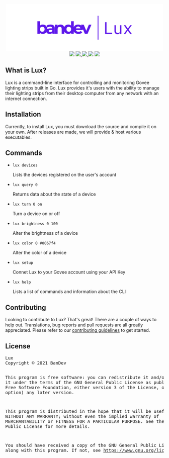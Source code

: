 <div align="center">
 <img src=".github/bandev-lux.svg" height="150" align="center" />
 <br>
 <a>
  <img src="https://bandev.uk/api/badges/app-promise.svg"/>
  <a href="https://www.codacy.com/gh/BanDev/Lux/dashboard?utm_source=github.com&amp;utm_medium=referral&amp;utm_content=BanDev/Lux&amp;utm_campaign=Badge_Grade" target="_blank">
    <img src="https://app.codacy.com/project/badge/Grade/6d8d30cf27224b9b9fa7368d605673f8"/>
  </a>
  <a href="https://github.com/BanDev/Lux/blob/main/LICENSE.md" target="_blank">
   <img src="https://img.shields.io/github/license/bandev/lux"/>
  </a>
  <img src="https://img.shields.io/github/repo-size/bandev/lux"/>
  <a href="https://www.buymeacoffee.com/bandev" target="_blank">
   <img src="https://img.shields.io/badge/donate-%C2%A35-orange" >
  </a>
 </a>
</div>

<h2 id="what">What is Lux?</h2>
<p>Lux is a command-line interface for controlling and monitoring Govee lighting strips built in Go. Lux provides it's users with the ability to manage their lighting strips from their desktop computer from any network with an internet connection.</p>

<h2 id="installation">Installation</h2>
<p>Currently, to install Lux, you must download the source and compile it on your own. After releases are made, we will provide & host various executables.</p>

<h2 id="commands">Commands</h2>
<ul id='EDTCMDS'><li><code>lux devices</code><p>Lists the devices registered on the user's account</p></li><li><code>lux query 0</code><p>Returns data about the state of a device</p></li><li><code>lux turn 0 on</code><p>Turn a device on or off</p></li><li><code>lux brightness 0 100</code><p>Alter the brightness of a device</p></li><li><code>lux color 0 #0067f4</code><p>Alter the color of a device</p></li><li><code>lux setup</code><p>Connet Lux to your Govee account using your API Key</p></li><li><code>lux help</code><p>Lists a list of commands and information about the CLI</p></li></ul>

<h2 id="contributing">Contributing</h2>
<p>Looking to contribute to Lux? That&#39;s great! There are a couple of ways to help out. Translations, bug reports and pull requests are all greatly appreciated. Please refer to our <a href="https://github.com/BanDev/Lux/blob/main/CONTRIBUTING.md">contributing guidelines</a> to get started.</p>

<h2 id="license">License</h2>
<pre>
Lux
Copyright © 2021 BanDev

This program is free software: you can redistribute it and/or modify
it under the terms of the GNU General Public License as published by
the Free Software Foundation, either version 3 of the License, or
(at your option) any later version.

This program is distributed in the hope that it will be useful,
but WITHOUT ANY WARRANTY; without even the implied warranty of
MERCHANTABILITY or FITNESS FOR A PARTICULAR PURPOSE.  See the
GNU General Public License for more details.

You should have received a copy of the GNU General Public License
along with this program.  If not, see <https://www.gnu.org/licenses/>
</pre>

 
